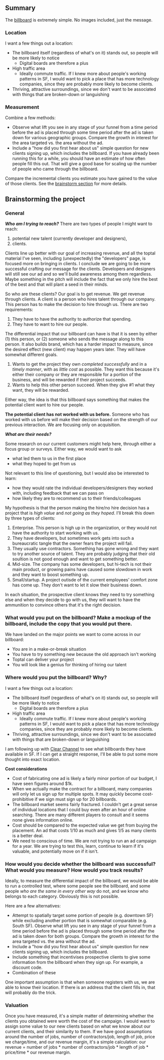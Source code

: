 
## Summary 

The [billboard](billboard.pptx) is extremely simple. No images included, just the message.

### Location
I want a few things out a location:
+ The billboard itself (regardless of what's on it) stands out, so people will be more likely to notice
  + Digital boards are therefore a plus
+ High traffic area
  + Ideally commute traffic. If I knew more about people's working patterns in SF, I would want to pick a place that has more technology companies, since they are probably more likely to become clients.
+ Thriving, attractive surroundings, since we don't want to be associated with things that are broken-down or languishing

### Measurement
Combine a few methods:
+ Observe what lift you see in any stage of your funnel from a time period before the ad is placed through some time period after the ad is taken down for various geographic groups. Compare the growth in interest for the area targeted vs. the area without the ad.
+ Include a "how did you first hear about us" simple question for new clients signing up, which includes the billboard. If you have already been running this for a while, you should have an estimate of how often people fill this out. That will give a good base for scaling up the number of people who came through the billboard.

Compare the incremental clients you estimate you have gained to the value of those clients. See the [brainstorm section](billboard.md#Valuation) for more details.


## Brainstorming the project

### General

***Who am I trying to reach?***
There are two types of people I might want to reach: 
1. potential new talent (currently developer and designers), 
2. clients. 

Clients line up better with our goal of increasing revenue, and all the toptal material I've seen, including (unexpectedly) the "developers" page, is focused more on bringing in clients. I conclude we are going to be more successful crafting our message for the clients. Developers and designers will still see our ad and so we'll build awareness among them regardless. Maybe something in the pitch will include the fact that we only hire the best of the best and that will plant a seed in their minds.

So who are these clients? Our goal is to get revenue. We get revenue through clients. A client is a person who hires talent through our company. This person has to make the decision to hire through us. There are two requirements:
1. They have to have the authority to authorize that spending. 
2. They have to want to hire our people.

The differential impact that our billboard can have is that it is seen by either (1) this person, or (2) someone who sends the message along to this person. It also builds brand, which has a harder impact to measure, since the desired effect (new client) may happen years later. They will have somewhat different goals. 

1. Wants to get the project they own *completed successfully* and in a *timely manner*, with as *little cost* as possible. They want this because it's either their company or they are responsible for a portion of the business, and will be rewarded if their project succeeds.
2. Wants to help this other person succeed. When they give #1 what they want, they will be rewarded.

Either way, the idea is that this billboard says something that makes the potential client want to hire our people. 

**The potential client has not worked with us before.** Someone who has worked with us before will make their decision based on the strength of our previous interaction. We are focusing only on acquisition.

***What are their needs?*** 

Some research on our current customers might help here, through either a focus group or surveys. Either way, we would want to ask 
* what led them to us in the first place 
* what they hoped to get from us

Not relevant to this line of questioning, but I would also be interested to learn:
* how they would rate the individual developers/designers they worked with, including feedback that we can pass on
* how likely they are to recommend us to their friends/colleagues

My hypothesis is that the person making the hire/no hire decision has a project that is *high value* and *not going as they hoped*. I'll break this down by three types of clients:

1. Enterprise. This person is high up in the organization, or they would not have the authority to start working with us.
  1. They have developers, but sometimes work gets into such a bureaucratic tangle that the owner fears the project will fail. 
  2. They usually use contractors. Something has gone wrong and they want to try another source of talent. They are probably judging that their old soultion is not good enough and want to get something better.
2. Mid-size. The company has some developers, but hi-tech is not their main product, or growing pains have caused some slowdown in work and they want to boost something up. 
3. Small/startup. A project outisde of the current employees' comfort zone has come up. They don't want to let it slow their business down.

In each situation, the prospective client knows they need to try something else and when they decide to go with us, they will want to have the ammunition to convince others that it's the right decision.

### What would you put on the billboard? Make a mockup of the billboard, include the copy that you would put there.

We have landed on the major points we want to come across in our billboard:
* You are in a make-or-break situation
* You have to try something new because the old approach isn't working
* Toptal can deliver your project
* You will look like a genius for thinking of hiring our talent


### Where would you put the billboard? Why?

I want a few things out a location:
+ The billboard itself (regardless of what's on it) stands out, so people will be more likely to notice
  + Digital boards are therefore a plus
+ High traffic area
  + Ideally commute traffic. If I knew more about people's working patterns in SF, I would want to pick a place that has more technology companies, since they are probably more likely to become clients.
+ Thriving, attractive surroundings, since we don't want to be associated with things that are broken-down or languishing

I am following up with [Clear Channel](http://clearchanneloutdoor.com/products/bulletins/) to see what billboards they have available in SF. If I can get a straight response, I'll be able to put some more thought into exact location.

**Cost considerations**

+ Cost of fabricating one ad is likely a fairly minor portion of our budget, I have seen figures around $1k. 
+ When we actually make the contract for a billboard, many companies will only let us sign up for multiple spots. It may quickly become cost-prohibitive if we sign must sign up for 20 billboards.
+ The billboard market seems fairly fractured. I couldn't get a great sense of individual locations that I could buy even after an hour of online searching. There are many different players to consult and it seems none gives information online.
+ Cost should be compared to the expected value we get from buying the placement. An ad that costs 1/10 as much and gives 1/5 as many clients is a better deal.
+ We need to conscious of time. We are not trying to run an ad campaign for a year. We are trying to test this, learn, continue to learn if it's valuable, and potentially move on if it isn't.

### How would you decide whether the billboard was successful? What would you measure? How would you track results?

Ideally, to measure the differential impact of the billboard, we would be able to run a controlled test, where some people see the billboard, and some people *who are the same in every other way* do not, and we know who belongs to each category. Obviously this is not possible. 

Here are a few alternatives:
+ Attempt to spatially target some portion of people (e.g. downtown SF) while excluding another portion that is somewhat comparable (e.g. South SF). Observe what lift you see in any stage of your funnel from a time period before the ad is placed through some time period after the ad is taken down for both groups. Compare the growth in interest for the area targeted vs. the area without the ad.
+ Include a "how did you first hear about us" simple question for new clients signing up, which includes the billboard. 
+ Include something that incentivises prospective clients to give some information from the billboard when they sign up. For example, a discount code.
+ Combination of these
 
One important assumption is that when someone registers with us, we are able to know their location. If there is an address that the client fills in, that will probably do the trick.

### Valuation

Once you have measured, it's a simple matter of determining whether the clients you obtained were worth the cost of the campaign. I would want to assign some value to our new clients based on what we know about our current clients, and their similarity to them. If we have good assumptions around the number of jobs, number of contractors/job, length of job, price we charge/time, and our revenue margin, it's a simple calculation: our revenue = number of jobs * number of contractors/job * length of job * price/time * our revenue margin. 
